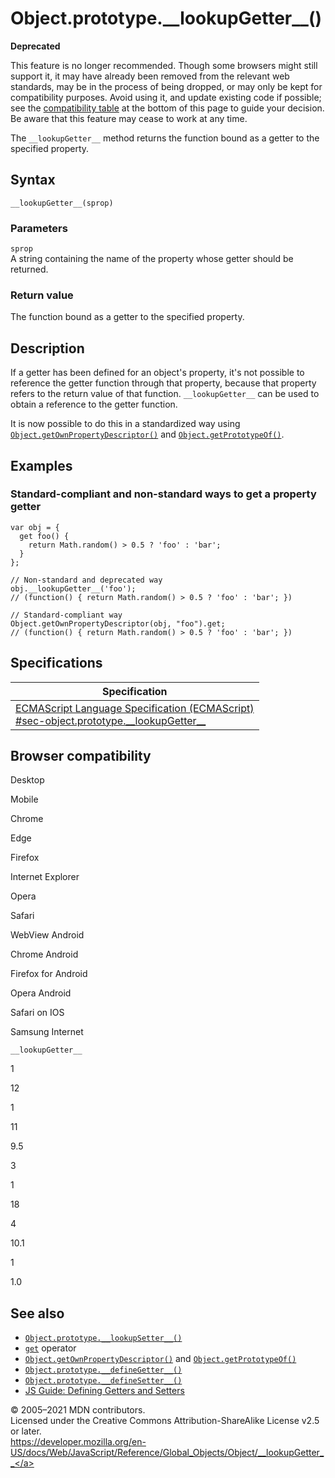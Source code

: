 Object.prototype.\_\_lookupGetter\_\_()
=======================================

**Deprecated**

This feature is no longer recommended. Though some browsers might still support it, it may have already been removed from the relevant web standards, may be in the process of being dropped, or may only be kept for compatibility purposes. Avoid using it, and update existing code if possible; see the [compatibility table](#browser_compatibility) at the bottom of this page to guide your decision. Be aware that this feature may cease to work at any time.

The `__lookupGetter__` method returns the function bound as a getter to the specified property.

Syntax
------

    __lookupGetter__(sprop)

### Parameters

`sprop`  
A string containing the name of the property whose getter should be returned.

### Return value

The function bound as a getter to the specified property.

Description
-----------

If a getter has been defined for an object's property, it's not possible to reference the getter function through that property, because that property refers to the return value of that function. `__lookupGetter__` can be used to obtain a reference to the getter function.

It is now possible to do this in a standardized way using [`Object.getOwnPropertyDescriptor()`](getownpropertydescriptor) and [`Object.getPrototypeOf()`](getprototypeof).

Examples
--------

### Standard-compliant and non-standard ways to get a property getter

    var obj = {
      get foo() {
        return Math.random() > 0.5 ? 'foo' : 'bar';
      }
    };

    // Non-standard and deprecated way
    obj.__lookupGetter__('foo');
    // (function() { return Math.random() > 0.5 ? 'foo' : 'bar'; })

    // Standard-compliant way
    Object.getOwnPropertyDescriptor(obj, "foo").get;
    // (function() { return Math.random() > 0.5 ? 'foo' : 'bar'; })

Specifications
--------------

<table><thead><tr class="header"><th>Specification</th></tr></thead><tbody><tr class="odd"><td><a href="https://tc39.es/ecma262/#sec-object.prototype.__lookupGetter__">ECMAScript Language Specification (ECMAScript)<br />
<span class="small">#sec-object.prototype.__lookupGetter__</span></a></td></tr></tbody></table>

Browser compatibility
---------------------

Desktop

Mobile

Chrome

Edge

Firefox

Internet Explorer

Opera

Safari

WebView Android

Chrome Android

Firefox for Android

Opera Android

Safari on IOS

Samsung Internet

`__lookupGetter__`

1

12

1

11

9.5

3

1

18

4

10.1

1

1.0

See also
--------

-   [`Object.prototype.__lookupSetter__()`](__lookupsetter__)
-   [`get`](../../functions/get) operator
-   [`Object.getOwnPropertyDescriptor()`](getownpropertydescriptor) and [`Object.getPrototypeOf()`](getprototypeof)
-   [`Object.prototype.__defineGetter__()`](__definegetter__)
-   [`Object.prototype.__defineSetter__()`](__definesetter__)
-   [JS Guide: Defining Getters and Setters](https://developer.mozilla.org/en-US/docs/Web/JavaScript/Guide/Working_with_Objects#defining_getters_and_setters)

© 2005–2021 MDN contributors.  
Licensed under the Creative Commons Attribution-ShareAlike License v2.5 or later.  
<a href="https://developer.mozilla.org/en-US/docs/Web/JavaScript/Reference/Global_Objects/Object/__lookupGetter__" class="_attribution-link">https://developer.mozilla.org/en-US/docs/Web/JavaScript/Reference/Global_Objects/Object/__lookupGetter__</a>
